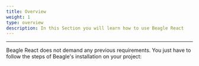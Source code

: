 ```yaml
---
title: Overview
weight: 1
type: overview
description: In this Section you will learn how to use Beagle React
---
```


---

Beagle React does not demand any previous requirements. You just have to follow the steps of Beagle's installation on your project: